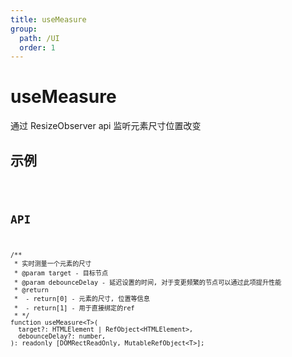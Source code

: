 ```yaml
---
title: useMeasure
group:
  path: /UI
  order: 1
---
```


# useMeasure

通过 ResizeObserver api 监听元素尺寸位置改变

## 示例

<code src="./useMeasure.demo.tsx" />

## API

```tsx | pure
/**
 * 实时测量一个元素的尺寸
 * @param target - 目标节点
 * @param debounceDelay - 延迟设置的时间, 对于变更频繁的节点可以通过此项提升性能
 * @return
 *  - return[0] - 元素的尺寸, 位置等信息
 *  - return[1] - 用于直接绑定的ref
 * */
function useMeasure<T>(
  target?: HTMLElement | RefObject<HTMLElement>,
  debounceDelay?: number,
): readonly [DOMRectReadOnly, MutableRefObject<T>];
```
